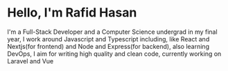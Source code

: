 <h1>Hello,  I'm Rafid Hasan</h1>
<p>I'm a Full-Stack Developer and a Computer Science undergrad in my final year, I work around Javascript and Typescript including, like React and Nextjs(for frontend) and Node and Express(for backend), also learning DevOps, I aim for writing high quality and clean code, currently working on Laravel and Vue</p>
